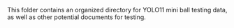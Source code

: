 This folder contains an organized directory for YOLO11 mini ball testing data, as well as other potential documents for testing.
